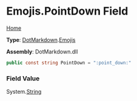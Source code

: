 # Emojis\.PointDown Field

[Home](../../../README.md)

**Type**: [DotMarkdown](../../README.md)\.[Emojis](../README.md)

**Assembly**: DotMarkdown\.dll

```csharp
public const string PointDown = ":point_down:"
```

### Field Value

System\.[String](https://docs.microsoft.com/en-us/dotnet/api/system.string)